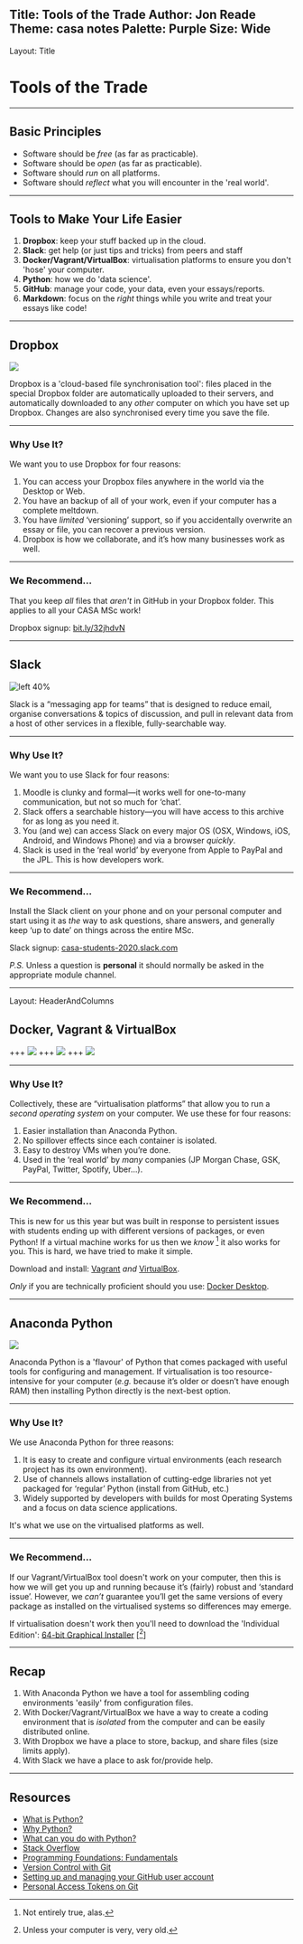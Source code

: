 Title: Tools of the Trade
Author: Jon Reade
Theme: casa notes
Palette: Purple
Size: Wide
---
Layout: Title
# Tools of the Trade

---

## Basic Principles

- Software should be *free* (as far as practicable).
- Software should be *open* (as far as practicable).
- Software should *run* on all platforms.
- Software should *reflect* what you will encounter in the 'real world'.

---

## Tools to Make Your Life Easier

1. **Dropbox**: keep your stuff backed up in the cloud.
2. **Slack**: get help (or just tips and tricks) from peers and staff
3. **Docker/Vagrant/VirtualBox**: virtualisation platforms to ensure you don't 'hose' your computer.
4. **Python**: how we do 'data science'.
5. **GitHub**: manage your code, your data, even your essays/reports.
6. **Markdown**: focus on the *right* things while you write and treat your essays like code!

---

## Dropbox

![](./img/Dropbox.png)

Dropbox is a 'cloud-based file synchronisation tool': files placed in the special Dropbox folder are automatically uploaded to their servers, and automatically downloaded to any _other_ computer on which you have set up Dropbox. Changes are also synchronised every time you save the file.

---

### Why Use It?

We want you to use Dropbox for four reasons:

1. You can access your Dropbox files anywhere in the world via the Desktop or Web.
2. You have an backup of all of your work, even if your computer has a complete meltdown.
3. You have *limited* ‘versioning’ support, so if you accidentally overwrite an essay or file, you can recover a previous version.
4. Dropbox is how we collaborate, and it’s how many businesses work as well.

---

### We Recommend... 

That you keep *all* files that *aren't* in GitHub in your Dropbox folder. This applies to all your CASA MSc work!

Dropbox signup: [bit.ly/32jhdvN](https://bit.ly/32jhdvN)

---

## Slack

![left 40%](./img/Slack.png)

Slack is a “messaging app for teams” that is designed to reduce email, organise conversations & topics of discussion, and pull in relevant data from a host of other services in a flexible, fully-searchable way. 

---

### Why Use It?

We want you to use Slack for four reasons:

1. Moodle is clunky and formal—it works well for one-to-many communication, but not so much for ‘chat’.
2. Slack offers a searchable history—you will have access to this archive for as long as you need it.
3. You (and we) can access Slack on every major OS (OSX, Windows, iOS, Android, and Windows Phone) and via a browser *quickly*.
4. Slack is used in the ‘real world’ by everyone from Apple to PayPal and the JPL. This is how developers work.

---

### We Recommend... 

Install the Slack client on your phone and on your personal computer and start using it as *the* way to ask questions, share answers, and generally keep ‘up to date’ on things across the entire MSc.

Slack signup: [casa-students-2020.slack.com](https://casa-students-2020.slack.com)

*P.S.* Unless a question is **personal** it should normally be asked in the appropriate module channel.

---
Layout: HeaderAndColumns
## Docker, Vagrant & VirtualBox
+++
![](img/Docker.png)
+++
![](img/Vagrant.png)
+++
![](img/VirtualBox.png)

---
### Why Use It?

Collectively, these are “virtualisation platforms” that allow you to run a *second operating system* on your computer. We use these for four reasons:

1. Easier installation than Anaconda Python.
3. No spillover effects since each container is isolated.
3. Easy to destroy VMs when you’re done.
4. Used in the ‘real world’ by *many* companies (JP Morgan Chase, GSK, PayPal, Twitter, Spotify, Uber…).

---

### We Recommend...

This is new for us this year but was built in response to persistent issues with students ending up with different versions of packages, or even Python! If a virtual machine works for us then we *know* [^1] it also works for you. This is hard, we have tried to make it simple.

Download and install: [Vagrant](https://www.vagrantup.com/downloads) *and* [VirtualBox](https://www.virtualbox.org/wiki/Downloads).

*Only* if you are technically proficient should you use: [Docker Desktop](https://docker.com/products/docker-desktop).

[^1]: Not entirely true, alas.

---

## Anaconda Python

![](img/Anaconda.png)

Anaconda Python is a 'flavour' of Python that comes packaged with useful tools for configuring and management. If virtualisation is too resource-intensive for your computer (*e.g.* because it’s older or doesn’t have enough RAM) then installing Python directly is the next-best option.

---

### Why Use It?

We use Anaconda Python for three reasons:

1. It is easy to create and configure virtual environments (each research project has its own environment).
2. Use of channels allows installation of cutting-edge libraries not yet packaged for ‘regular’ Python (install from GitHub, etc.)
3. Widely supported by developers with builds for most Operating Systems and a focus on data science applications.

It's what we use on the virtualised platforms as well.

---

### We Recommend...

If our Vagrant/VirtualBox tool doesn't work on your computer, then this is how we will get you up and running because it’s (fairly) robust and ‘standard issue’. However, we *can’t* guarantee you’ll get the same versions of every package as installed on the virtualised systems so differences may emerge.

If virtualisation doesn't work then you'll need to download the 'Individual Edition': [64-bit Graphical Installer](https://www.anaconda.com/products/individual)
\[[^unless]\]

[^unless]: Unless your computer is very, very old.

---

## Recap

1. With Anaconda Python we have a tool for assembling coding environments 'easily' from configuration files.
2. With Docker/Vagrant/VirtualBox we have a way to create a coding environment that is *isolated* from the computer and can be easily distributed online.
3. With Dropbox we have a place to store, backup, and share files (size limits apply).
4. With Slack we have a place to ask for/provide help.

---

## Resources

- [What is Python?](https://www.linkedin.com/learning/python-quick-start/what-is-python)
- [Why Python?](https://www.linkedin.com/learning/python-quick-start/why-python)
- [What can you do with Python?](https://www.linkedin.com/learning/python-for-students/what-can-you-do-with-python)
- [Stack Overflow](https://www.linkedin.com/learning/python-for-students/stack-overflow)
- [Programming Foundations: Fundamentals](https://www.linkedin.com/learning/programming-foundations-fundamentals-3/why-python)
- [Version Control with Git](http://swcarpentry.github.io/git-novice)
- [Setting up and managing your GitHub user account](https://docs.github.com/en/github/setting-up-and-managing-your-github-user-account)
- [Personal Access Tokens on Git](https://docs.github.com/en/free-pro-team@latest/developers/apps/about-apps#personal-access-tokens)
